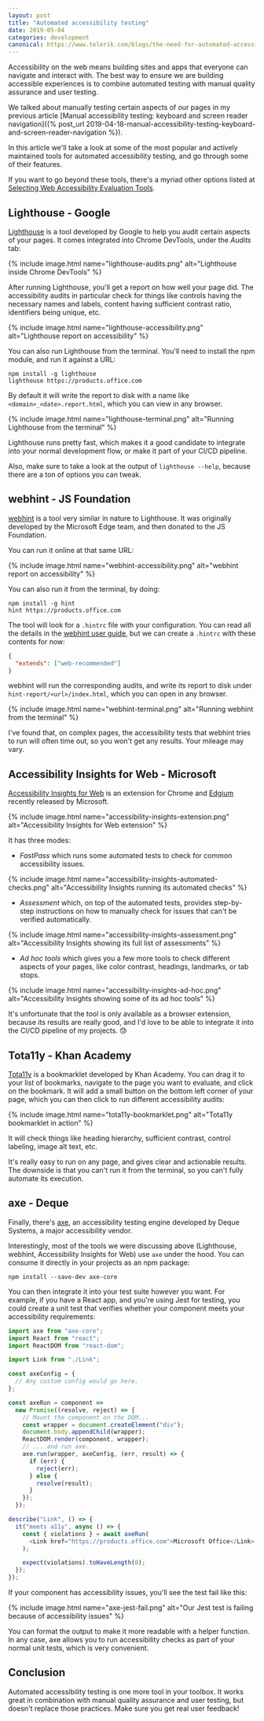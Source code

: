 ```yaml
---
layout: post
title: "Automated accessibility testing"
date: 2019-05-04
categories: development
canonical: https://www.telerik.com/blogs/the-need-for-automated-accessibility-testing
---
```


Accessibility on the web means building sites and apps that everyone can navigate and interact with. The best way to ensure we are building accessible experiences is to combine automated testing with manual quality assurance and user testing.

We talked about manually testing certain aspects of our pages in my previous article [Manual accessibility testing: keyboard and screen reader navigation]({% post_url 2019-04-18-manual-accessibility-testing-keyboard-and-screen-reader-navigation %}).

In this article we'll take a look at some of the most popular and actively maintained tools for automated accessibility testing, and go through some of their features.

If you want to go beyond these tools, there's a myriad other options listed at [Selecting Web Accessibility Evaluation Tools](https://www.w3.org/WAI/ER/tools/).

## Lighthouse - Google

[Lighthouse](https://developers.google.com/web/tools/lighthouse/) is a tool developed by Google to help you audit certain aspects of your pages. It comes integrated into Chrome DevTools, under the _Audits_ tab:

{% include image.html name="lighthouse-audits.png" alt="Lighthouse inside Chrome DevTools" %}

After running Lighthouse, you'll get a report on how well your page did. The accessibility audits in particular check for things like controls having the necessary names and labels, content having sufficient contrast ratio, identifiers being unique, etc.

{% include image.html name="lighthouse-accessibility.png" alt="Lighthouse report on accessibility" %}

You can also run Lighthouse from the terminal. You'll need to install the npm module, and run it against a URL:

```
npm install -g lighthouse
lighthouse https://products.office.com
```

By default it will write the report to disk with a name like `<domain>_<date>.report.html`, which you can view in any browser.

{% include image.html name="lighthouse-terminal.png" alt="Running Lighthouse from the terminal" %}

Lighthouse runs pretty fast, which makes it a good candidate to integrate into your normal development flow, or make it part of your CI/CD pipeline.

Also, make sure to take a look at the output of `lighthouse --help`, because there are a ton of options you can tweak.

## webhint - JS Foundation

[webhint](https://webhint.io/) is a tool very similar in nature to Lighthouse. It was originally developed by the Microsoft Edge team, and then donated to the JS Foundation.

You can run it online at that same URL:

{% include image.html name="webhint-accessibility.png" alt="webhint report on accessibility" %}

You can also run it from the terminal, by doing:

```
npm install -g hint
hint https://products.office.com
```

The tool will look for a `.hintrc` file with your configuration. You can read all the details in the [webhint user guide](https://webhint.io/docs/user-guide/), but we can create a `.hintrc` with these contents for now:

```json
{
  "extends": ["web-recommended"]
}
```

webhint will run the corresponding audits, and write its report to disk under `hint-report/<url>/index.html`, which you can open in any browser.

{% include image.html name="webhint-terminal.png" alt="Running webhint from the terminal" %}

I've found that, on complex pages, the accessibility tests that webhint tries to run will often time out, so you won't get any results. Your mileage may vary.

## Accessibility Insights for Web - Microsoft

[Accessibility Insights for Web](https://accessibilityinsights.io/) is an extension for Chrome and [Edgium](https://www.microsoftedgeinsider.com/) recently released by Microsoft.

{% include image.html name="accessibility-insights-extension.png" alt="Accessibility Insights for Web extension" %}

It has three modes:

- _FastPass_ which runs some automated tests to check for common accessibility issues.

{% include image.html name="accessibility-insights-automated-checks.png" alt="Accessibility Insights running its automated checks" %}

- _Assessment_ which, on top of the automated tests, provides step-by-step instructions on how to manually check for issues that can't be verified automatically.

{% include image.html name="accessibility-insights-assessment.png" alt="Accessibility Insights showing its full list of assessments" %}

- _Ad hoc tools_ which gives you a few more tools to check different aspects of your pages, like color contrast, headings, landmarks, or tab stops.

{% include image.html name="accessibility-insights-ad-hoc.png" alt="Accessibility Insights showing some of its ad hoc tools" %}

It's unfortunate that the tool is only available as a browser extension, because its results are really good, and I'd love to be able to integrate it into the CI/CD pipeline of my projects. 😓

## Tota11y - Khan Academy

[Tota11y](https://khan.github.io/tota11y/) is a bookmarklet developed by Khan Academy. You can drag it to your list of bookmarks, navigate to the page you want to evaluate, and click on the bookmark. It will add a small button on the bottom left corner of your page, which you can then click to run different accessibility audits:

{% include image.html name="tota11y-bookmarklet.png" alt="Tota11y bookmarklet in action" %}

It will check things like heading hierarchy, sufficient contrast, control labeling, image alt text, etc.

It's really easy to run on any page, and gives clear and actionable results. The downside is that you can't run it from the terminal, so you can't fully automate its execution.

## axe - Deque

Finally, there's [axe](https://github.com/dequelabs/axe-core), an accessibility testing engine developed by Deque Systems, a major accessibility vendor.

Interestingly, most of the tools we were discussing above (Lighthouse, webhint, Accessibility Insights for Web) use `axe` under the hood. You can consume it directly in your projects as an npm package:

```
npm install --save-dev axe-core
```

You can then integrate it into your test suite however you want. For example, if you have a React app, and you're using Jest for testing, you could create a unit test that verifies whether your component meets your accessibility requirements:

```js
import axe from "axe-core";
import React from "react";
import ReactDOM from "react-dom";

import Link from "./Link";

const axeConfig = {
  // Any custom config would go here.
};

const axeRun = component =>
  new Promise((resolve, reject) => {
    // Mount the component on the DOM...
    const wrapper = document.createElement("div");
    document.body.appendChild(wrapper);
    ReactDOM.render(component, wrapper);
    // ... and run axe.
    axe.run(wrapper, axeConfig, (err, result) => {
      if (err) {
        reject(err);
      } else {
        resolve(result);
      }
    });
  });

describe("Link", () => {
  it("meets a11y", async () => {
    const { violations } = await axeRun(
      <Link href="https://products.office.com">Microsoft Office</Link>
    );

    expect(violations).toHaveLength(0);
  });
});
```

If your component has accessibility issues, you'll see the test fail like this:

{% include image.html name="axe-jest-fail.png" alt="Our Jest test is failing because of accessibility issues" %}

You can format the output to make it more readable with a helper function. In any case, axe allows you to run accessibility checks as part of your normal unit tests, which is very convenient.

## Conclusion

Automated accessibility testing is one more tool in your toolbox. It works great in combination with manual quality assurance and user testing, but doesn't replace those practices. Make sure you get real user feedback!
